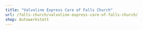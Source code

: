 ```yaml
---
title: "Valvoline Express Care of Falls Church"
url: /falls-church/valvoline-express-care-of-falls-church/
shop: Autowerkstatt
---
```

